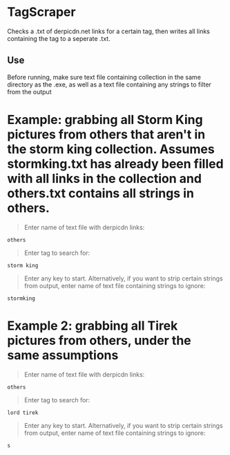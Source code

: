 # TagScraper
Checks a .txt of derpicdn.net links for a certain tag, then writes all links containing the tag to a seperate .txt.

## Use
Before running, make sure text file containing collection in the same directory as the .exe, as well as a text file containing any strings to filter from the output

# Example: grabbing all Storm King pictures from others that aren't in the storm king collection. Assumes stormking.txt has already been filled with all links in the collection and others.txt contains all strings in others.
>Enter name of text file with derpicdn links:
```
others
```
>Enter tag to search for:
```
storm king
```
>Enter any key to start. Alternatively, if you want to strip certain strings from output, enter name of text file containing strings to ignore:
```
stormking
```

# Example 2: grabbing all Tirek pictures from others, under the same assumptions
>Enter name of text file with derpicdn links:
```
others
```
>Enter tag to search for:
```
lord tirek
```
>Enter any key to start. Alternatively, if you want to strip certain strings from output, enter name of text file containing strings to ignore:
```
s
```
